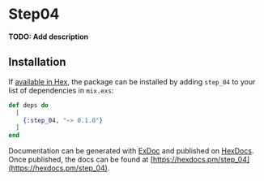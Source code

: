 # Step04

**TODO: Add description**

## Installation

If [available in Hex](https://hex.pm/docs/publish), the package can be installed
by adding `step_04` to your list of dependencies in `mix.exs`:

```elixir
def deps do
  [
    {:step_04, "~> 0.1.0"}
  ]
end
```

Documentation can be generated with [ExDoc](https://github.com/elixir-lang/ex_doc)
and published on [HexDocs](https://hexdocs.pm). Once published, the docs can
be found at [https://hexdocs.pm/step_04](https://hexdocs.pm/step_04).

